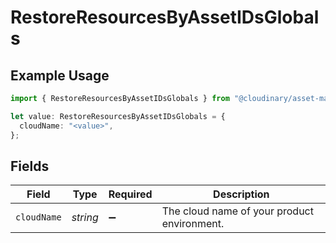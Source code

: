# RestoreResourcesByAssetIDsGlobals

## Example Usage

```typescript
import { RestoreResourcesByAssetIDsGlobals } from "@cloudinary/asset-management/models/operations";

let value: RestoreResourcesByAssetIDsGlobals = {
  cloudName: "<value>",
};
```

## Fields

| Field                                       | Type                                        | Required                                    | Description                                 |
| ------------------------------------------- | ------------------------------------------- | ------------------------------------------- | ------------------------------------------- |
| `cloudName`                                 | *string*                                    | :heavy_minus_sign:                          | The cloud name of your product environment. |